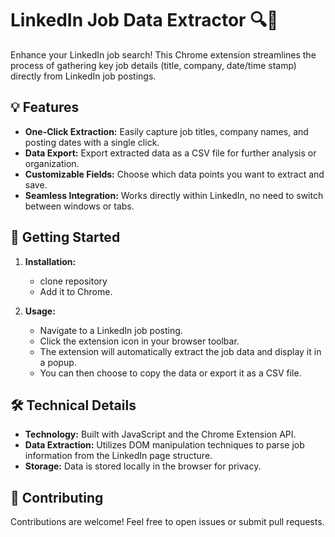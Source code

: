 # LinkedIn Job Data Extractor 🔍🧩

Enhance your LinkedIn job search! This Chrome extension streamlines the process of gathering key job details (title, company, date/time stamp) directly from LinkedIn job postings.

## 💡 Features

* **One-Click Extraction:** Easily capture job titles, company names, and posting dates with a single click.
* **Data Export:** Export extracted data as a CSV file for further analysis or organization.
* **Customizable Fields:** Choose which data points you want to extract and save.
* **Seamless Integration:** Works directly within LinkedIn, no need to switch between windows or tabs.

## 🚀 Getting Started

1. **Installation:**
   * clone repository
   * Add it to Chrome.

2. **Usage:**
   * Navigate to a LinkedIn job posting.
   * Click the extension icon in your browser toolbar.
   * The extension will automatically extract the job data and display it in a popup.
   * You can then choose to copy the data or export it as a CSV file.

## 🛠️ Technical Details

* **Technology:** Built with JavaScript and the Chrome Extension API.
* **Data Extraction:** Utilizes DOM manipulation techniques to parse job information from the LinkedIn page structure.
* **Storage:** Data is stored locally in the browser for privacy.

## 🤝 Contributing

Contributions are welcome! Feel free to open issues or submit pull requests.
